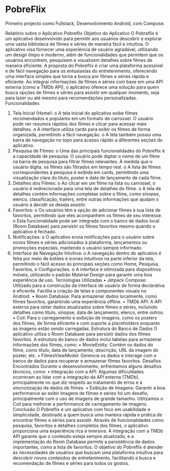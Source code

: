 # PobreFlix
Primeiro projecto como Fullstack, Desenvolvimento Android, com Compose.

Relatório sobre o Aplicativo Pobreflix
Objetivo do Aplicativo
O Pobreflix é um aplicativo desenvolvido para permitir aos usuários descobrir e explorar uma vasta biblioteca de filmes e séries de maneira fácil e intuitiva. O aplicativo visa fornecer uma experiência de usuário agradável, utilizando um design limpo e moderno, além de funcionalidades que permitem que os usuários encontrem, pesquisem e visualizem detalhes sobre filmes de maneira eficiente.
A proposta do Pobreflix é criar uma plataforma acessível e de fácil navegação para os entusiastas do entretenimento, oferecendo uma interface simples que torna a busca por filmes e séries rápida e eficiente. Ao integrar informações de filmes e séries com base em uma API externa (como a TMDb API), o aplicativo oferece uma solução para quem busca opções de filmes e séries para assistir em qualquer momento, seja para lazer ou até mesmo para recomendações personalizadas.
Funcionalidades
1.	Tela Inicial (Home):
o	A tela inicial do aplicativo exibe filmes recomendados e populares em um formato de carrossel. O usuário pode ver resumos rápidos dos filmes e clicar para acessar mais detalhes.
o	A interface utiliza cards para exibir os filmes de forma organizada, permitindo a fácil navegação.
o	A tela também possui uma barra de navegação no topo para acesso rápido a diferentes seções do aplicativo.
2.	Pesquisa de Filmes:
o	Uma das principais funcionalidades do Pobreflix é a capacidade de pesquisa. O usuário pode digitar o nome de um filme na barra de pesquisa para filtrar filmes relevantes. À medida que o usuário digita, os filmes são filtrados em tempo real.
o	A lista de filmes correspondentes à pesquisa é exibida em cards, permitindo uma visualização clara do título, poster e data de lançamento de cada filme.
3.	Detalhes dos Filmes:
o	Ao clicar em um filme na lista ou carrossel, o usuário é redirecionado para uma tela de detalhes do filme.
o	A tela de detalhes contém informações completas sobre o filme, como sinopse, elenco, classificação, trailers, entre outras informações que ajudam o usuário a decidir se deseja assistir.
4.	Favoritos:
o	Os usuários têm a opção de adicionar filmes à sua lista de favoritos, permitindo que eles acompanhem os filmes de seu interesse.
o	Esta funcionalidade pode ser integrada com o banco de dados local (Room Database) para persistir os filmes favoritos mesmo quando o aplicativo é fechado.
5.	Notificações:
o	O aplicativo envia notificações para o usuário sobre novos filmes e séries adicionados à plataforma, lançamentos ou promoções especiais, mantendo o usuário sempre informado.
6.	Interface de Navegação Intuitiva:
o	A navegação dentro do aplicativo é feita por meio de botões e ícones intuitivos na parte inferior da tela, permitindo o fácil acesso às principais seções como Home, Pesquisa, Favoritos, e Configurações.
o	A interface é otimizada para dispositivos móveis, utilizando o padrão Material Design para garantir uma boa experiência de uso.
Tecnologias Utilizadas
•	Jetpack Compose: Utilizado para a construção da interface de usuário de forma declarativa e eficiente. Facilita a criação de telas e componentes visuais no Android.
•	Room Database: Para armazenar dados localmente, como filmes favoritos, garantindo uma experiência offline.
•	TMDb API: A API externa para obter dados atualizados sobre filmes e séries, incluindo detalhes como título, sinopse, data de lançamento, elenco, entre outros.
•	Coil: Para o carregamento e exibição de imagens, como os posters dos filmes, de forma eficiente e com suporte a placeholders enquanto as imagens estão sendo carregadas.
Estrutura do Banco de Dados
O aplicativo utiliza o Room Database para persistir dados dos filmes favoritos. A estrutura do banco de dados inclui tabelas para armazenar informações dos filmes, como:
•	MovieEntity: Contém os dados do filme, como título, data de lançamento, descrição, URL da imagem do poster, etc.
•	FilmesViewModel: Gerencia os dados e interage com o banco de dados para recuperar e armazenar filmes favoritos.
Desafios Encontrados
Durante o desenvolvimento, enfrentamos alguns desafios técnicos, como:
•	Integração com a API: Algumas dificuldades ocorreram ao lidar com a integração da API externa (TMDb), principalmente no que diz respeito ao tratamento de erros e à sincronização de dados de filmes.
•	Exibição de Imagens: Garantir a boa performance ao exibir imagens de filmes e séries foi um desafio, principalmente com o uso de imagens de grande tamanho. Utilizamos o Coil para melhorar a performance de carregamento de imagens.
Conclusão
O Pobreflix é um aplicativo com foco em usabilidade e simplicidade, destinado a quem busca uma maneira rápida e prática de encontrar filmes e séries para assistir. Através de funcionalidades como pesquisa, favoritos e detalhes completos dos filmes, o aplicativo proporciona uma experiência rica e imersiva. A integração com a TMDb API garante que o conteúdo esteja sempre atualizado, e a implementação do Room Database permite a persistência de dados importantes, como a lista de favoritos.
O objetivo do Pobreflix é atender às necessidades de usuários que buscam uma plataforma intuitiva para descobrir novos conteúdos de entretenimento, facilitando a busca e recomendação de filmes e séries para todos os gostos.

